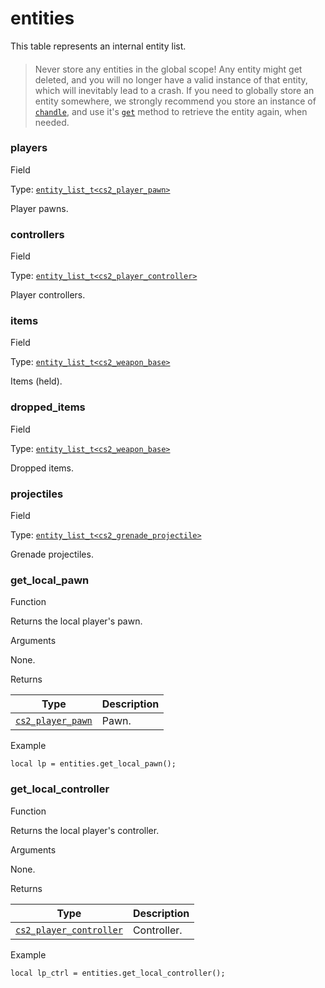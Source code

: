 # entities

This table represents an internal entity list.

> ####
>
> Never store any entities in the global scope! Any entity might get deleted, and you will no longer have a valid instance of that entity, which will inevitably lead to a crash. If you need to globally store an entity somewhere, we strongly recommend you store an instance of [`chandle`](https://lua.fatality.win/chandle.html), and use it's [`get`](https://lua.fatality.win/chandle.html#get) method to retrieve the entity again, when needed.

### players﻿ <a href="#players" id="players"></a>

Field

Type: [`entity_list_t<cs2_player_pawn>`](https://lua.fatality.win/entity-list-t.html)

Player pawns.

### controllers﻿ <a href="#controllers" id="controllers"></a>

Field

Type: [`entity_list_t<cs2_player_controller>`](https://lua.fatality.win/entity-list-t.html)

Player controllers.

### items﻿ <a href="#items" id="items"></a>

Field

Type: [`entity_list_t<cs2_weapon_base>`](https://lua.fatality.win/entity-list-t.html)

Items (held).

### dropped\_items﻿ <a href="#dropped-items" id="dropped-items"></a>

Field

Type: [`entity_list_t<cs2_weapon_base>`](https://lua.fatality.win/entity-list-t.html)

Dropped items.

### projectiles﻿ <a href="#projectiles" id="projectiles"></a>

Field

Type: [`entity_list_t<cs2_grenade_projectile>`](https://lua.fatality.win/entity-list-t.html)

Grenade projectiles.

### get\_local\_pawn﻿ <a href="#get-local-pawn" id="get-local-pawn"></a>

Function

Returns the local player's pawn.

Arguments

None.

Returns

| Type                                                               | Description |
| ------------------------------------------------------------------ | ----------- |
| [`cs2_player_pawn`](https://lua.fatality.win/cs2-player-pawn.html) | Pawn.       |

Example

```
local lp = entities.get_local_pawn();
```

### get\_local\_controller﻿ <a href="#get-local-controller" id="get-local-controller"></a>

Function

Returns the local player's controller.

Arguments

None.

Returns

| Type                                                                           | Description |
| ------------------------------------------------------------------------------ | ----------- |
| [`cs2_player_controller`](https://lua.fatality.win/cs2-player-controller.html) | Controller. |

Example

```
local lp_ctrl = entities.get_local_controller();
```
